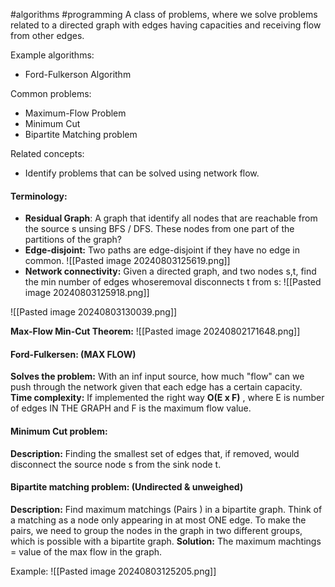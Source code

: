 #algorithms #programming 
A class of problems, where we solve problems related to a directed graph with edges having capacities and receiving flow from other edges. 

Example algorithms:
- Ford-Fulkerson Algorithm

Common problems:
- Maximum-Flow Problem 
- Minimum Cut 
- Bipartite Matching problem 

Related concepts:
- Identify problems that can be solved using network flow. 


#### Terminology:
- **Residual Graph**: A graph that identify all nodes that are reachable from the source s unsing BFS / DFS. These nodes from one part of the partitions of the graph? 
- **Edge-disjoint:** Two paths are edge-disjoint if they have no edge in common. 
![[Pasted image 20240803125619.png]]
- **Network connectivity:**  Given a directed graph, and two nodes s,t, find the min number of edges whoseremoval disconnects t from s: 
![[Pasted image 20240803125918.png]]

![[Pasted image 20240803130039.png]]





**Max-Flow Min-Cut Theorem:**
![[Pasted image 20240802171648.png]]

#### Ford-Fulkersen: (MAX FLOW)
**Solves the problem:** With an inf input source, how much "flow" can we push through the network given that each edge has a certain capacity.
**Time complexity:** If implemented the right way **O(E x F)** , where E is number of edges IN THE GRAPH and F is the maximum flow value.  


#### Minimum Cut problem:
**Description:** Finding the smallest set of edges that, if removed, would disconnect the source node s from the sink node t.


#### Bipartite matching problem: (Undirected & unweighed)
**Description:** Find maximum matchings (Pairs ) in a bipartite graph. Think of a matching as a node only appearing in at most ONE edge. To make the pairs, we need to group the nodes in the graph in two different groups, which is possible with a bipartite graph. 
**Solution:** The maximum machtings = value of the max flow in the graph. 

Example:
![[Pasted image 20240803125205.png]]

